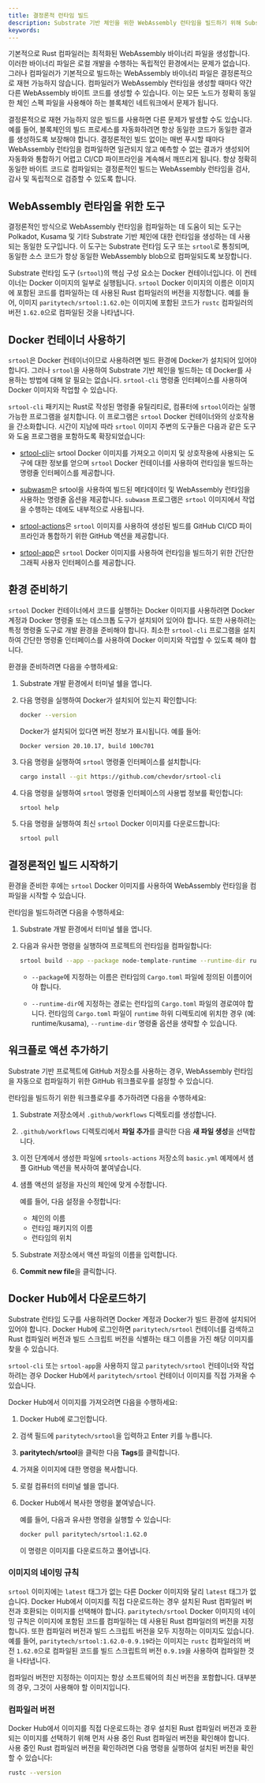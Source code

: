 ```yaml
---
title: 결정론적 런타임 빌드
description: Substrate 기반 체인을 위한 WebAssembly 런타임을 빌드하기 위해 Substrate 런타임 도구 (srtool)와 Docker를 사용하는 방법을 설명합니다.
keywords:
---
```


기본적으로 Rust 컴파일러는 최적화된 WebAssembly 바이너리 파일을 생성합니다.
이러한 바이너리 파일은 로컬 개발을 수행하는 독립적인 환경에서는 문제가 없습니다.
그러나 컴파일러가 기본적으로 빌드하는 WebAssembly 바이너리 파일은 결정론적으로 재현 가능하지 않습니다.
컴파일러가 WebAssembly 런타임을 생성할 때마다 약간 다른 WebAssembly 바이트 코드를 생성할 수 있습니다.
이는 모든 노드가 정확히 동일한 체인 스펙 파일을 사용해야 하는 블록체인 네트워크에서 문제가 됩니다.

결정론적으로 재현 가능하지 않은 빌드를 사용하면 다른 문제가 발생할 수도 있습니다.
예를 들어, 블록체인의 빌드 프로세스를 자동화하려면 항상 동일한 코드가 동일한 결과를 생성하도록 보장해야 합니다.
결정론적인 빌드 없이는 매번 푸시할 때마다 WebAssembly 런타임을 컴파일하면 일관되지 않고 예측할 수 없는 결과가 생성되어 자동화와 통합하기 어렵고 CI/CD 파이프라인을 계속해서 깨뜨리게 됩니다.
항상 정확히 동일한 바이트 코드로 컴파일되는 결정론적인 빌드는 WebAssembly 런타임을 검사, 감사 및 독립적으로 검증할 수 있도록 합니다.

## WebAssembly 런타임을 위한 도구

결정론적인 방식으로 WebAssembly 런타임을 컴파일하는 데 도움이 되는 도구는 Polkadot, Kusama 및 기타 Substrate 기반 체인에 대한 런타임을 생성하는 데 사용되는 동일한 도구입니다.
이 도구는 Substrate 런타임 도구 또는 `srtool`로 통칭되며, 동일한 소스 코드가 항상 동일한 WebAssembly blob으로 컴파일되도록 보장합니다.

Substrate 런타임 도구 (`srtool`)의 핵심 구성 요소는 Docker 컨테이너입니다.
이 컨테이너는 Docker 이미지의 일부로 실행됩니다.
`srtool` Docker 이미지의 이름은 이미지에 포함된 코드를 컴파일하는 데 사용된 Rust 컴파일러의 버전을 지정합니다.
예를 들어, 이미지 `paritytech/srtool:1.62.0`는 이미지에 포함된 코드가 `rustc` 컴파일러의 버전 `1.62.0`으로 컴파일된 것을 나타냅니다.

## Docker 컨테이너 사용하기

`srtool`은 Docker 컨테이너이므로 사용하려면 빌드 환경에 Docker가 설치되어 있어야 합니다.
그러나 `srtool`을 사용하여 Substrate 기반 체인을 빌드하는 데 Docker를 사용하는 방법에 대해 알 필요는 없습니다. `srtool-cli` 명령줄 인터페이스를 사용하여 Docker 이미지와 작업할 수 있습니다.

`srtool-cli` 패키지는 Rust로 작성된 명령줄 유틸리티로, 컴퓨터에 `srtool`이라는 실행 가능한 프로그램을 설치합니다.
이 프로그램은 `srtool` Docker 컨테이너와의 상호작용을 간소화합니다.
시간이 지남에 따라 `srtool` 이미지 주변의 도구들은 다음과 같은 도구와 도움 프로그램을 포함하도록 확장되었습니다:

- [srtool-cli](https://github.com/chevdor/srtool-cli)는 srtool Docker 이미지를 가져오고 이미지 및 상호작용에 사용되는 도구에 대한 정보를 얻으며 `srtool` Docker 컨테이너를 사용하여 런타임을 빌드하는 명령줄 인터페이스를 제공합니다.

- [subwasm](https://github.com/chevdor/subwasm)은 srtool을 사용하여 빌드된 메타데이터 및 WebAssembly 런타임을 사용하는 명령줄 옵션을 제공합니다. `subwasm` 프로그램은 `srtool` 이미지에서 작업을 수행하는 데에도 내부적으로 사용됩니다.

- [srtool-actions](https://github.com/chevdor/srtool-actions)은 `srtool` 이미지를 사용하여 생성된 빌드를 GitHub CI/CD 파이프라인과 통합하기 위한 GitHub 액션을 제공합니다.
- [srtool-app](https://gitlab.com/chevdor/srtool-app)은 `srtool` Docker 이미지를 사용하여 런타임을 빌드하기 위한 간단한 그래픽 사용자 인터페이스를 제공합니다.

## 환경 준비하기

`srtool` Docker 컨테이너에서 코드를 실행하는 Docker 이미지를 사용하려면 Docker 계정과 Docker 명령줄 또는 데스크톱 도구가 설치되어 있어야 합니다.
또한 사용하려는 특정 명령줄 도구로 개발 환경을 준비해야 합니다.
최소한 `srtool-cli` 프로그램을 설치하여 간단한 명령줄 인터페이스를 사용하여 Docker 이미지와 작업할 수 있도록 해야 합니다.

환경을 준비하려면 다음을 수행하세요:

1. Substrate 개발 환경에서 터미널 쉘을 엽니다.

2. 다음 명령을 실행하여 Docker가 설치되어 있는지 확인합니다:

   ```bash
   docker --version
   ```

   Docker가 설치되어 있다면 버전 정보가 표시됩니다.
   예를 들어:

   ```text
   Docker version 20.10.17, build 100c701
   ```

3. 다음 명령을 실행하여 `srtool` 명령줄 인터페이스를 설치합니다:

   ```bash
   cargo install --git https://github.com/chevdor/srtool-cli
   ```

4. 다음 명령을 실행하여 `srtool` 명령줄 인터페이스의 사용법 정보를 확인합니다:

   ```bash
   srtool help
   ```

5. 다음 명령을 실행하여 최신 `srtool` Docker 이미지를 다운로드합니다:

   ```bash
   srtool pull
   ```

## 결정론적인 빌드 시작하기

환경을 준비한 후에는 `srtool` Docker 이미지를 사용하여 WebAssembly 런타임을 컴파일을 시작할 수 있습니다.

런타임을 빌드하려면 다음을 수행하세요:

1. Substrate 개발 환경에서 터미널 쉘을 엽니다.

2. 다음과 유사한 명령을 실행하여 프로젝트의 런타임을 컴파일합니다:

   ```bash
   srtool build --app --package node-template-runtime --runtime-dir runtime
   ```

   - `--package`에 지정하는 이름은 런타임의 `Cargo.toml` 파일에 정의된 이름이어야 합니다.

   - `--runtime-dir`에 지정하는 경로는 런타임의 `Cargo.toml` 파일의 경로여야 합니다.
     런타임의 `Cargo.toml` 파일이 `runtime` 하위 디렉토리에 위치한 경우 (예: runtime/kusama), `--runtime-dir` 명령줄 옵션을 생략할 수 있습니다.

## 워크플로 액션 추가하기

Substrate 기반 프로젝트에 GitHub 저장소를 사용하는 경우, WebAssembly 런타임을 자동으로 컴파일하기 위한 GitHub 워크플로우를 설정할 수 있습니다.

런타임을 빌드하기 위한 워크플로우를 추가하려면 다음을 수행하세요:

1. Substrate 저장소에서 `.github/workflows` 디렉토리를 생성합니다.

1. `.github/workflows` 디렉토리에서 **파일 추가**를 클릭한 다음 **새 파일 생성**을 선택합니다.
1. 이전 단계에서 생성한 파일에 `srtools-actions` 저장소의 `basic.yml` 예제에서 샘플 GitHub 액션을 복사하여 붙여넣습니다.

1. 샘플 액션의 설정을 자신의 체인에 맞게 수정합니다.

   예를 들어, 다음 설정을 수정합니다:

   - 체인의 이름
   - 런타임 패키지의 이름
   - 런타임의 위치

1. Substrate 저장소에서 액션 파일의 이름을 입력합니다.

1. **Commit new file**을 클릭합니다.

## Docker Hub에서 다운로드하기

Substrate 런타임 도구를 사용하려면 Docker 계정과 Docker가 빌드 환경에 설치되어 있어야 합니다.
Docker Hub에 로그인하면 `paritytech/srtool` 컨테이너를 검색하고 Rust 컴파일러 버전과 빌드 스크립트 버전을 식별하는 태그 이름을 가진 해당 이미지를 찾을 수 있습니다.

`srtool-cli` 또는 `srtool-app`을 사용하지 않고 `paritytech/srtool` 컨테이너와 작업하려는 경우 Docker Hub에서 `paritytech/srtool` 컨테이너 이미지를 직접 가져올 수 있습니다.

Docker Hub에서 이미지를 가져오려면 다음을 수행하세요:

1. Docker Hub에 로그인합니다.

2. 검색 필드에 `paritytech/srtool`을 입력하고 Enter 키를 누릅니다.

3. **paritytech/srtool**을 클릭한 다음 **Tags**를 클릭합니다.

4. 가져올 이미지에 대한 명령을 복사합니다.
5. 로컬 컴퓨터의 터미널 쉘을 엽니다.
6. Docker Hub에서 복사한 명령을 붙여넣습니다.

   예를 들어, 다음과 유사한 명령을 실행할 수 있습니다:

   ```bash
   docker pull paritytech/srtool:1.62.0
   ```

   이 명령은 이미지를 다운로드하고 풀어냅니다.

### 이미지의 네이밍 규칙

`srtool` 이미지에는 `latest` 태그가 없는 다른 Docker 이미지와 달리 `latest` 태그가 없습니다.
Docker Hub에서 이미지를 직접 다운로드하는 경우 설치된 Rust 컴파일러 버전과 호환되는 이미지를 선택해야 합니다.
`paritytech/srtool` Docker 이미지의 네이밍 규칙은 이미지에 포함된 코드를 컴파일하는 데 사용된 Rust 컴파일러의 버전을 지정합니다.
또한 컴파일러 버전과 빌드 스크립트 버전을 모두 지정하는 이미지도 있습니다.
예를 들어, `paritytech/srtool:1.62.0-0.9.19`라는 이미지는 `rustc` 컴파일러의 버전 `1.62.0`으로 컴파일된 코드를 빌드 스크립트의 버전 `0.9.19`을 사용하여 컴파일한 것을 나타냅니다.

컴파일러 버전만 지정하는 이미지는 항상 소프트웨어의 최신 버전을 포함합니다.
대부분의 경우, 그것이 사용해야 할 이미지입니다.

### 컴파일러 버전

Docker Hub에서 이미지를 직접 다운로드하는 경우 설치된 Rust 컴파일러 버전과 호환되는 이미지를 선택하기 위해 먼저 사용 중인 Rust 컴파일러 버전을 확인해야 합니다.
사용 중인 Rust 컴파일러 버전을 확인하려면 다음 명령을 실행하여 설치된 버전을 확인할 수 있습니다:

```bash
rustc --version
```